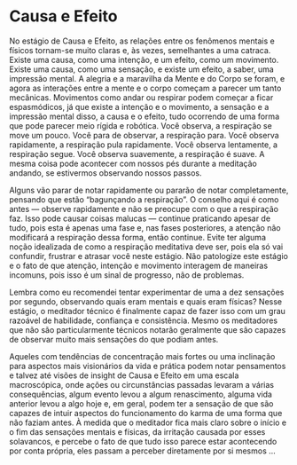 # Causa e Efeito

No estágio de Causa e Efeito, as relações entre os fenômenos mentais e físicos tornam-se muito claras e, às vezes, semelhantes a uma catraca. Existe uma causa, como uma intenção, e um efeito, como um movimento. Existe uma causa, como uma sensação, e existe um efeito, a saber, uma impressão mental. A alegria e a maravilha da Mente e do Corpo se foram, e agora as interações entre a mente e o corpo começam a parecer um tanto mecânicas. Movimentos como andar ou respirar podem começar a ficar espasmódicos, já que existe a intenção e o movimento, a sensação e a impressão mental disso, a causa e o efeito, tudo ocorrendo de uma forma que pode parecer meio rígida e robótica. Você observa, a respiração se move um pouco. Você para de observar, a respiração para. Você observa rapidamente, a respiração pula rapidamente. Você observa lentamente, a respiração segue. Você observa suavemente, a respiração é suave. A mesma coisa pode acontecer com nossos pés durante a meditação andando, se estivermos observando nossos passos.

Alguns vão parar de notar rapidamente ou pararão de notar completamente, pensando que estão “bagunçando a respiração”. O conselho aqui é como antes — observe rapidamente e não se preocupe com o que a respiração faz. Isso pode causar coisas malucas — continue praticando apesar de tudo, pois esta é apenas uma fase e, nas fases posteriores, a atenção não modificará a respiração dessa forma, então continue. Evite ter alguma noção idealizada de como a respiração meditativa deve ser, pois ela só vai confundir, frustrar e atrasar você neste estágio. Não patologize este estágio e o fato de que atenção, intenção e movimento interagem de maneiras incomuns, pois isso é um sinal de progresso, não de problemas.

Lembra como eu recomendei tentar experimentar de uma a dez sensações por segundo, observando quais eram mentais e quais eram físicas? Nesse estágio, o meditador técnico é finalmente capaz de fazer isso com um grau razoável de habilidade, confiança e consistência. Mesmo os meditadores que não são particularmente técnicos notarão geralmente que são capazes de observar muito mais sensações do que podiam antes.

Aqueles com tendências de concentração mais fortes ou uma inclinação para aspectos mais visionários da vida e prática podem notar pensamentos e talvez até visões de insight de Causa e Efeito em uma escala macroscópica, onde ações ou circunstâncias passadas levaram a várias consequências, algum evento levou a algum renascimento, alguma vida anterior levou a algo hoje e, em geral, podem ter a sensação de que são capazes de intuir aspectos do funcionamento do karma de uma forma que não faziam antes. À medida que o meditador fica mais claro sobre o início e o fim das sensações mentais e físicas, da irritação causada por esses solavancos, e percebe o fato de que tudo isso parece estar acontecendo por conta própria, eles passam a perceber diretamente por si mesmos ...
